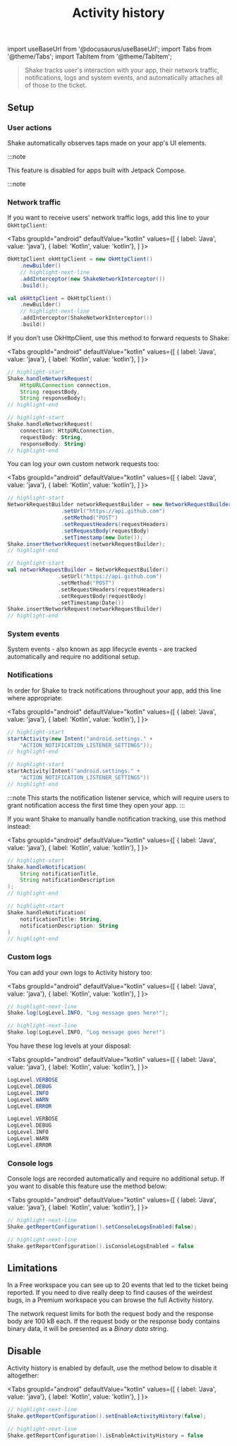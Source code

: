 ﻿---
id: activity-history
title: Activity history
---
import useBaseUrl from '@docusaurus/useBaseUrl';
import Tabs from '@theme/Tabs';
import TabItem from '@theme/TabItem';

>Shake tracks user's interaction with your app, their network traffic, notifications, logs and system events,
and automatically attaches all of those to the ticket.


## Setup


### User actions

Shake automatically observes taps made on your app's UI elements.

:::note

This feature is disabled for apps built with Jetpack Compose.

:::note

### Network traffic

If you want to receive users' network traffic logs, add this line to your `OkHttpClient`:

<Tabs
  groupId="android"
  defaultValue="kotlin"
  values={[
    { label: 'Java', value: 'java'},
    { label: 'Kotlin', value: 'kotlin'},
  ]
}>

<TabItem value="java">

```java title="App.java"
OkHttpClient okHttpClient = new OkHttpClient()
    .newBuilder()
    // highlight-next-line
    .addInterceptor(new ShakeNetworkInterceptor())
    .build();
```

</TabItem>

<TabItem value="kotlin">

```kotlin title="App.kt"
val okHttpClient = OkHttpClient()
    .newBuilder()
    // highlight-next-line
    .addInterceptor(ShakeNetworkInterceptor())
    .build()
```

</TabItem>
</Tabs>

If you don’t use OkHttpClient, use this method to forward requests to Shake:

<Tabs
  groupId="android"
  defaultValue="kotlin"
  values={[
    { label: 'Java', value: 'java'},
    { label: 'Kotlin', value: 'kotlin'},
  ]
}>

<TabItem value="java">

```java title="App.java"
// highlight-start
Shake.handleNetworkRequest(
    HttpURLConnection connection,
    String requestBody,
    String responseBody);
// highlight-end
```

</TabItem>

<TabItem value="kotlin">

```kotlin title="App.kt"
// highlight-start
Shake.handleNetworkRequest(
    connection: HttpURLConnection,
    requestBody: String,
    responseBody: String)
// highlight-end
```

</TabItem>
</Tabs>

You can log your own custom network requests too:

<Tabs
  groupId="android"
  defaultValue="kotlin"
  values={[
    { label: 'Java', value: 'java'},
    { label: 'Kotlin', value: 'kotlin'},
  ]
}>

<TabItem value="java">

```java title="App.java"
// highlight-start
NetworkRequestBuilder networkRequestBuilder = new NetworkRequestBuilder()
                 .setUrl("https://api.github.com")
                 .setMethod("POST")
                 .setRequestHeaders(requestHeaders)
                 .setRequestBody(requestBody)
                 .setTimestamp(new Date());
Shake.insertNetworkRequest(networkRequestBuilder);
// highlight-end
```

</TabItem>

<TabItem value="kotlin">

```kotlin title="App.kt"
// highlight-start
val networkRequestBuilder = NetworkRequestBuilder()
                .setUrl("https://api.github.com")
                .setMethod("POST")
                .setRequestHeaders(requestHeaders)
                .setRequestBody(requestBody)
                .setTimestamp(Date())
Shake.insertNetworkRequest(networkRequestBuilder)
// highlight-end
```

</TabItem>
</Tabs>


### System events

System events - also known as app lifecycle events - are tracked automatically and require no additional setup.


### Notifications

In order for Shake to track notifications throughout your app, add this line where appropriate:

<Tabs
  groupId="android"
  defaultValue="kotlin"
  values={[
    { label: 'Java', value: 'java'},
    { label: 'Kotlin', value: 'kotlin'},
  ]
}>

<TabItem value="java">

```java title="App.java"
// highlight-start
startActivity(new Intent("android.settings." +
    "ACTION_NOTIFICATION_LISTENER_SETTINGS"));
// highlight-end
```

</TabItem>

<TabItem value="kotlin">

```kotlin title="App.kt"
// highlight-start
startActivity(Intent("android.settings." +
    "ACTION_NOTIFICATION_LISTENER_SETTINGS"))
// highlight-end
```

</TabItem>
</Tabs>

:::note
This starts the notification listener service, which will require
users to grant notification access the first time they open your app.
:::

If you want Shake to manually handle notification tracking, use this method instead:

<Tabs
  groupId="android"
  defaultValue="kotlin"
  values={[
    { label: 'Java', value: 'java'},
    { label: 'Kotlin', value: 'kotlin'},
  ]
}>

<TabItem value="java">

```java title="App.java"
// highlight-start
Shake.handleNotification(
    String notificationTitle,
    String notificationDescription
);
// highlight-end
```

</TabItem>

<TabItem value="kotlin">

```kotlin title="App.kt"
// highlight-start
Shake.handleNotification(
    notificationTitle: String,
    notificationDescription: String
)
// highlight-end
```

</TabItem>
</Tabs>


### Custom logs

You can add your own logs to Activity history too:

<Tabs
  groupId="android"
  defaultValue="kotlin"
  values={[
    { label: 'Java', value: 'java'},
    { label: 'Kotlin', value: 'kotlin'},
  ]
}>

<TabItem value="java">

```java title="App.java"
// highlight-next-line
Shake.log(LogLevel.INFO, "Log message goes here!");
```

</TabItem>

<TabItem value="kotlin">

```kotlin title="App.kt"
// highlight-next-line
Shake.log(LogLevel.INFO, "Log message goes here!")
```

</TabItem>
</Tabs>

You have these log levels at your disposal:

<Tabs
  groupId="android"
  defaultValue="kotlin"
  values={[
    { label: 'Java', value: 'java'},
    { label: 'Kotlin', value: 'kotlin'},
  ]
}>

<TabItem value="java">

```java title="App.java"
LogLevel.VERBOSE
LogLevel.DEBUG
LogLevel.INFO
LogLevel.WARN
LogLevel.ERROR
```

</TabItem>

<TabItem value="kotlin">

```kotlin title="App.kt"
LogLevel.VERBOSE
LogLevel.DEBUG
LogLevel.INFO
LogLevel.WARN
LogLevel.ERROR
```

</TabItem>
</Tabs>


### Console logs

Console logs are recorded automatically and require no additional setup.
If you want to disable this feature use the method below:

<Tabs
  groupId="android"
  defaultValue="kotlin"
  values={[
    { label: 'Java', value: 'java'},
    { label: 'Kotlin', value: 'kotlin'},
  ]
}>

<TabItem value="java">

```java title="App.java"
// highlight-next-line
Shake.getReportConfiguration().setConsoleLogsEnabled(false);
```

</TabItem>

<TabItem value="kotlin">

```kotlin title="App.kt"
// highlight-next-line
Shake.getReportConfiguration().isConsoleLogsEnabled = false
```

</TabItem>
</Tabs>


## Limitations

In a Free workspace you can see up to 20 events that led to the ticket being reported.
If you need to dive really deep to find causes of the weirdest bugs,
in a Premium workspace you can browse the full Activity history.

The network request limits for both the request body and the response body are 100 kB each.
If the request body or the response body contains binary data, it will be presented as a *Binary data* string.


## Disable

Activity history is enabled by default, use the method below to disable it altogether:

<Tabs
  groupId="android"
  defaultValue="kotlin"
  values={[
    { label: 'Java', value: 'java'},
    { label: 'Kotlin', value: 'kotlin'},
  ]
}>

<TabItem value="java">

```java title="App.java"
// highlight-next-line
Shake.getReportConfiguration().setEnableActivityHistory(false);
```

</TabItem>

<TabItem value="kotlin">

```kotlin title="App.kt"
// highlight-next-line
Shake.getReportConfiguration().isEnableActivityHistory = false
```

</TabItem>
</Tabs>
